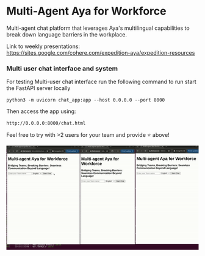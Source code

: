 # Multi-Agent Aya for Workforce

Multi-agent chat platform that leverages Aya's multilingual capabilities to break down language barriers in the workplace.

Link to weekly presentations: https://sites.google.com/cohere.com/expedition-aya/expedition-resources


### Multi user chat interface and system
For testing Multi-user chat interface run the following command to run start the FastAPI server locally

```
python3 -m uvicorn chat_app:app --host 0.0.0.0 --port 8000
```

Then access the app using:
```
http://0.0.0.0:8000/chat.html
```
Feel free to try with >2 users for your team and provide ⭐ above!

![Alt Text](https://github.com/for-ai/multi-agent-aya-for-workforce/blob/main/images/multi-agent-aya.gif)

